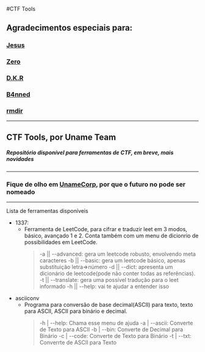 #CTF Tools
<h2>Agradecimentos especiais para:</h2>
<h3><a href="https://github.com/JesusFromHellz">Jesus</a></h3>
<h3><a href="https://github.com/zero10101">Zero</a></h3>
<h3><a href="https://github.com/ninj4c0d3r">D.K.R</a></h3>
<h3><a href="https://github.com/B4nned">B4nned</a></h3>
<h3><a href="https://github.com/RogerMonteiro124">rmdir</a></h3>

<hr>

<h2>CTF Tools, por Uname Team</h2>
<h5>Repositório disponível para ferramentas de CTF, em breve, mais novidades</h5>

<hr>

<h3>Fique de olho em <a href="https://www.facebook.com/unamecorporation">UnameCorp</a>, por que o futuro no pode ser nomeado</h3>

<hr>

<p>
  Lista de ferramentas disponíveis
  <ul>
    <li>
      1337:
      <ul>
        <li>
          Ferramenta de LeetCode, para cifrar e traduzir leet em  3 modos, básico, avançado 1 e 2.
          Conta também com um menu de dicionrio de possibilidades em LeetCode.
          <blockquote>
            -a || --advanced: gera um leetcode robusto, envolvendo meta caracteres
            -b || --basic: gera um leetcode básico, apenas substituição letra=>número
            -d || --dict: apresenta um dicionário de leetcode(pode não conter todas as referências).
            -t || --translate: gera uma possível tradução para o leet informado
            -h || --help: vai te ajudar a entender isso
          </blockquote>
        </li>
      </ul>
    </li>
    <li>
      asciiconv
      <ul>
        <li>
          Programa para conversão de base decimal(ASCII) para texto, texto para ASCII, ASCII para binário e decimal.
          <blockquote>
            -h | --help: Chama esse menu de ajuda
            -a | --ascii: Converte de Texto para ASCII
            -b | --bin: Converte de Decimal para Binário
            -c | --code: Converte de Texto para Binário
            -t | --txt: Converrte de ASCII para Texto   
          </blockquote>
        </li>
      </ul>
    </li>
  </ul>
 </p>

